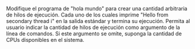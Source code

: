Modifique el programa de "hola mundo" para crear una cantidad arbitraria de hilos de ejecución. Cada uno de los cuales imprime "Hello from secondary thread i" en la salida estándar y termina su ejecución. Permita al usuario indicar la cantidad de hilos de ejecución como argumento de la línea de comandos. Si este argumento se omite, suponga la cantidad de CPUs disponibles en el sistema.